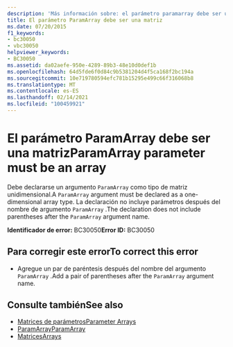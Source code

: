 ```yaml
---
description: 'Más información sobre: el parámetro paramarray debe ser una matriz'
title: El parámetro ParamArray debe ser una matriz
ms.date: 07/20/2015
f1_keywords:
- bc30050
- vbc30050
helpviewer_keywords:
- BC30050
ms.assetid: da02aefe-950e-4289-89b3-48e10d0def1b
ms.openlocfilehash: 64d5fde6f0d84c9b5381204d4f5ca168f2bc194a
ms.sourcegitcommit: 10e719780594efc781b15295e499c66f316068b8
ms.translationtype: MT
ms.contentlocale: es-ES
ms.lasthandoff: 02/14/2021
ms.locfileid: "100459921"
---
```

# <a name="paramarray-parameter-must-be-an-array"></a><span data-ttu-id="5ee36-103">El parámetro ParamArray debe ser una matriz</span><span class="sxs-lookup"><span data-stu-id="5ee36-103">ParamArray parameter must be an array</span></span>

<span data-ttu-id="5ee36-104">Debe declararse un argumento `ParamArray` como tipo de matriz unidimensional.</span><span class="sxs-lookup"><span data-stu-id="5ee36-104">A `ParamArray` argument must be declared as a one-dimensional array type.</span></span> <span data-ttu-id="5ee36-105">La declaración no incluye parámetros después del nombre de argumento `ParamArray` .</span><span class="sxs-lookup"><span data-stu-id="5ee36-105">The declaration does not include parentheses after the `ParamArray` argument name.</span></span>  
  
 <span data-ttu-id="5ee36-106">**Identificador de error:** BC30050</span><span class="sxs-lookup"><span data-stu-id="5ee36-106">**Error ID:** BC30050</span></span>  
  
## <a name="to-correct-this-error"></a><span data-ttu-id="5ee36-107">Para corregir este error</span><span class="sxs-lookup"><span data-stu-id="5ee36-107">To correct this error</span></span>  
  
- <span data-ttu-id="5ee36-108">Agregue un par de paréntesis después del nombre del argumento `ParamArray` .</span><span class="sxs-lookup"><span data-stu-id="5ee36-108">Add a pair of parentheses after the `ParamArray` argument name.</span></span>  
  
## <a name="see-also"></a><span data-ttu-id="5ee36-109">Consulte también</span><span class="sxs-lookup"><span data-stu-id="5ee36-109">See also</span></span>

- [<span data-ttu-id="5ee36-110">Matrices de parámetros</span><span class="sxs-lookup"><span data-stu-id="5ee36-110">Parameter Arrays</span></span>](../programming-guide/language-features/procedures/parameter-arrays.md)
- [<span data-ttu-id="5ee36-111">ParamArray</span><span class="sxs-lookup"><span data-stu-id="5ee36-111">ParamArray</span></span>](../language-reference/modifiers/paramarray.md)
- [<span data-ttu-id="5ee36-112">Matrices</span><span class="sxs-lookup"><span data-stu-id="5ee36-112">Arrays</span></span>](../programming-guide/language-features/arrays/index.md)
